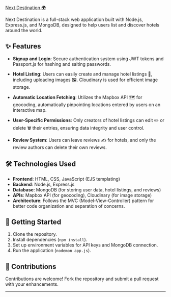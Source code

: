 [Next Destination 🌍](https://nextdestination.onrender.com)

Next Destination is a full-stack web application built with Node.js, Express.js, and MongoDB, designed to help users list and discover hotels around the world.

## ✨ Features

- **Signup and Login**: Secure authentication system using JWT tokens and Passport.js for hashing and salting passwords.
  
- **Hotel Listing**: Users can easily create and manage hotel listings 🏨, including uploading images 🖼️. Cloudinary is used for efficient image storage.

- **Automatic Location Fetching**: Utilizes the Mapbox API 🗺️ for geocoding, automatically pinpointing locations entered by users on an interactive map.

- **User-Specific Permissions**: Only creators of hotel listings can edit ✏️ or delete 🗑️ their entries, ensuring data integrity and user control.

- **Review System**: Users can leave reviews ✍️ for hotels, and only the review authors can delete their own reviews.

## 🛠️ Technologies Used

- **Frontend**: HTML, CSS, JavaScript (EJS templating)
- **Backend**: Node.js, Express.js
- **Database**: MongoDB (for storing user data, hotel listings, and reviews)
- **APIs**: Mapbox API (for geocoding), Cloudinary (for image storage)
- **Architecture**: Follows the MVC (Model-View-Controller) pattern for better code organization and separation of concerns.

## 🚀 Getting Started

1. Clone the repository.
2. Install dependencies (`npm install`).
3. Set up environment variables for API keys and MongoDB connection.
4. Run the application (`nodemon app.js`).

## 🤝 Contributions

Contributions are welcome! Fork the repository and submit a pull request with your enhancements.

---
